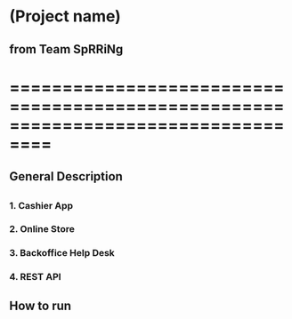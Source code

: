 # (Project name)
## from Team SpRRiNg
# ==================================================================================
## General Description
##
### 1. Cashier App
### 2. Online Store
### 3. Backoffice Help Desk
### 4. REST API
## How to run
